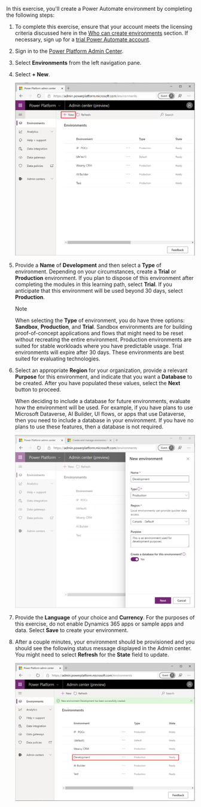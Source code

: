 In this exercise, you'll create a Power Automate environment by completing the following steps:

1.  To complete this exercise, ensure that your account meets the licensing criteria discussed 
here in the [Who can create environments](https://docs.microsoft.com/power-platform/admin/create-environment#who-can-create-environments/?azure-portal=true) section. 
If necessary, sign up for a [trial Power Automate account](https://flow.microsoft.com/#home-signup/?azure-portal=true).

2.  Sign in to the [Power Platform Admin Center](https://admin.powerplatform.microsoft.com/?azure-portal=true).

3.  Select **Environments** from the left navigation pane.

4.  Select **+ New**.

	![New environment](../media/10-new-environment.png)

5.  Provide a **Name** of **Development** and then select a **Type** of
    environment. Depending on your circumstances, create a **Trial** or
    **Production** environment. If you plan to dispose of this environment
    after completing the modules in this learning path, select **Trial**. 
    If you anticipate that this environment will be used beyond 30 days, 
    select **Production**.

	> [!NOTE]
	>  When selecting the **Type** of environment, you do have three options: **Sandbox**, **Production**, and **Trial**. Sandbox environments are for building proof-of-concept applications and flows that might need to be reset without recreating the entire environment. Production environments are suited for stable workloads where you have predictable usage. Trial environments will expire after 30 days. These environments are best suited for evaluating technologies.

6.  Select an appropriate **Region** for your organization, provide a
    relevant **Purpose** for this environment, and indicate that you
    want a **Database** to be created. After you have populated
    these values, select the **Next** button to proceed.

	When deciding to include a database for future environments, 
    evaluate how the environment will be used. For example, if you 
    have plans to use Microsoft Dataverse, AI Builder, UI flows, 
    or apps that use Dataverse, then you need to include 
    a database in your environment. If you have no plans to use these 
    features, then a database is not required.

	![new environment configures](../media/11-new-environment-configure.png)

7.  Provide the **Language** of your choice and **Currency**. For the purposes of this exercise, 
    do not enable Dynamics 365 apps or sample apps and data. Select **Save** to 
    create your environment.

8.  After a couple minutes, your environment should be provisioned 
    and you should see the following status message 
    displayed in the Admin center. You might need to select **Refresh** for
    the **State** field to update.

	![status message](../media/12-status.png)
